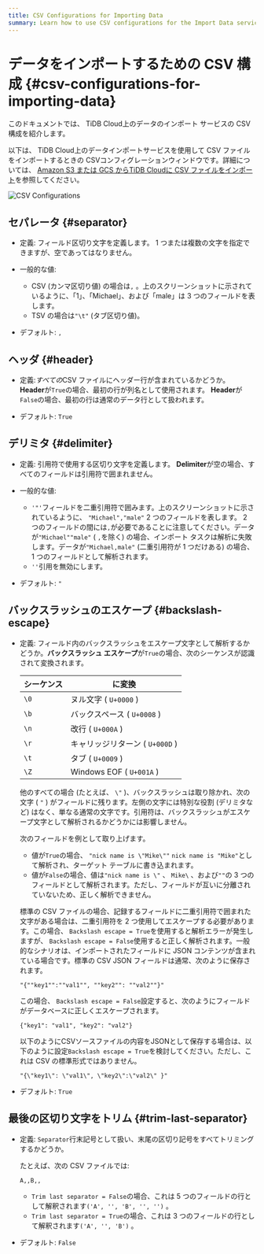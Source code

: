 ```yaml
---
title: CSV Configurations for Importing Data
summary: Learn how to use CSV configurations for the Import Data service on TiDB Cloud.
---
```


# データをインポートするための CSV 構成 {#csv-configurations-for-importing-data}

このドキュメントでは、 TiDB Cloud上のデータのインポート サービスの CSV 構成を紹介します。

以下は、 TiDB Cloud上のデータインポートサービスを使用して CSV ファイルをインポートするときの CSVコンフィグレーションウィンドウです。詳細については、 [<a href="/tidb-cloud/import-csv-files.md">Amazon S3 または GCS からTiDB Cloudに CSV ファイルをインポート</a>](/tidb-cloud/import-csv-files.md)を参照してください。

![CSV Configurations](https://download.pingcap.com/images/docs/tidb-cloud/import-data-csv-config.png)

## セパレータ {#separator}

-   定義: フィールド区切り文字を定義します。 1 つまたは複数の文字を指定できますが、空であってはなりません。

-   一般的な値:

    -   CSV (カンマ区切り値) の場合は`,` 。上のスクリーンショットに示されているように、「1」、「Michael」、および「male」は 3 つのフィールドを表します。
    -   TSV の場合は`"\t"` (タブ区切り値)。

-   デフォルト: `,`

## ヘッダ {#header}

-   定義:*すべての*CSV ファイルにヘッダー行が含まれているかどうか。 **Header**が`True`の場合、最初の行が列名として使用されます。 **Header**が`False`の場合、最初の行は通常のデータ行として扱われます。

-   デフォルト: `True`

## デリミタ {#delimiter}

-   定義: 引用符で使用する区切り文字を定義します。 **Delimiter**が空の場合、すべてのフィールドは引用符で囲まれません。

-   一般的な値:

    -   `'"'`フィールドを二重引用符で囲みます。上のスクリーンショットに示されているように、 `"Michael","male"` 2 つのフィールドを表します。 2 つのフィールドの間には`,`が必要であることに注意してください。データが`"Michael""male"` ( `,`を除く) の場合、インポート タスクは解析に失敗します。データが`"Michael,male"` (二重引用符が 1 つだけある) の場合、1 つのフィールドとして解析されます。
    -   `''`引用を無効にします。

-   デフォルト: `"`

## バックスラッシュのエスケープ {#backslash-escape}

-   定義: フィールド内のバックスラッシュをエスケープ文字として解析するかどうか。**バックスラッシュ エスケープ**が`True`の場合、次のシーケンスが認識されて変換されます。

    | シーケンス | に変換                      |
    | ----- | ------------------------ |
    | `\0`  | ヌル文字 ( `U+0000` )        |
    | `\b`  | バックスペース ( `U+0008` )     |
    | `\n`  | 改行 ( `U+000A` )          |
    | `\r`  | キャリッジリターン ( `U+000D` )   |
    | `\t`  | タブ ( `U+0009` )          |
    | `\Z`  | Windows EOF ( `U+001A` ) |

    他のすべての場合 (たとえば、 `\"` )、バックスラッシュは取り除かれ、次の文字 ( `"` ) がフィールドに残ります。左側の文字には特別な役割 (デリミタなど) はなく、単なる通常の文字です。引用符は、バックスラッシュがエスケープ文字として解析されるかどうかには影響しません。

    次のフィールドを例として取り上げます。

    -   値が`True`の場合、 `"nick name is \"Mike\""` `nick name is "Mike"`として解析され、ターゲット テーブルに書き込まれます。
    -   値が`False`の場合、値は`"nick name is \"` 、 `Mike\` 、および`""`の 3 つのフィールドとして解析されます。ただし、フィールドが互いに分離されていないため、正しく解析できません。

    標準の CSV ファイルの場合、記録するフィールドに二重引用符で囲まれた文字がある場合は、二重引用符を 2 つ使用してエスケープする必要があります。この場合、 `Backslash escape = True`を使用すると解析エラーが発生しますが、 `Backslash escape = False`使用すると正しく解析されます。一般的なシナリオは、インポートされたフィールドに JSON コンテンツが含まれている場合です。標準の CSV JSON フィールドは通常、次のように保存されます。

    `"{""key1"":""val1"", ""key2"": ""val2""}"`

    この場合、 `Backslash escape = False`設定すると、次のようにフィールドがデータベースに正しくエスケープされます。

    `{"key1": "val1", "key2": "val2"}`

    以下のようにCSVソースファイルの内容をJSONとして保存する場合は、以下のように設定`Backslash escape = True`を検討してください。ただし、これは CSV の標準形式ではありません。

    `"{\"key1\": \"val1\", \"key2\":\"val2\" }"`

-   デフォルト: `True`

## 最後の区切り文字をトリム {#trim-last-separator}

-   定義: `Separator`行末記号として扱い、末尾の区切り記号をすべてトリミングするかどうか。

    たとえば、次の CSV ファイルでは:

    ```csv
    A,,B,,
    ```

    -   `Trim last separator = False`の場合、これは 5 つのフィールドの行として解釈されます`('A', '', 'B', '', '')` 。
    -   `Trim last separator = True`の場合、これは 3 つのフィールドの行として解釈されます`('A', '', 'B')` 。

-   デフォルト: `False`
